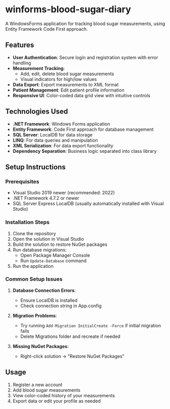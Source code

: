 # winforms-blood-sugar-diary
A WindowsForms application for tracking blood sugar measurements, using Entity Framework Code First approach.

## Features

- **User Authentication**: Secure login and registration system with error handling
- **Measurement Tracking**: 
  - Add, edit, delete blood sugar measurements
  - Visual indicators for high/low values
- **Data Export**: Export measurements to XML format
- **Patient Management**: Edit patient profile information
- **Responsive UI**: Color-coded data grid view with intuitive controls

## Technologies Used

- **.NET Framework**: Windows Forms application
- **Entity Framework**: Code First approach for database management
- **SQL Server**: LocalDB for data storage
- **LINQ**: For data queries and manipulation
- **XML Serialization**: For data export functionality
- **Dependency Separation**: Business logic separated into class library

## Setup Instructions

### Prerequisites

- Visual Studio 2019 newer (recommended: 2022)
- .NET Framework 4.7.2 or newer
- SQL Server Express LocalDB (usually automatically installed with Visual Studio)

### Installation Steps

1. Clone the repository
2. Open the solution in Visual Studio
3. Build the solution to restore NuGet packages
4. Run database migrations:
   - Open Package Manager Console
   - Run `Update-Database` command
5. Run the application

### Common Setup Issues

1. **Database Connection Errors**:
   - Ensure LocalDB is installed
   - Check connection string in App.config

2. **Migration Problems**:
   - Try running `Add-Migration InitialCreate -Force` if initial migration fails
   - Delete Migrations folder and recreate if needed

3. **Missing NuGet Packages**:
   - Right-click solution → "Restore NuGet Packages"

## Usage

1. Register a new account
2. Add blood sugar measurements
3. View color-coded history of your measurements
4. Export data or edit your profile as needed

